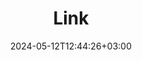 ---
date: "2024-05-12T12:44:26+03:00"
description: ""
id: e1nszljbeyc7ebpmzfuzzdr
publish: true
tags:
- stub
title: Link
updated: 1715508669668
---